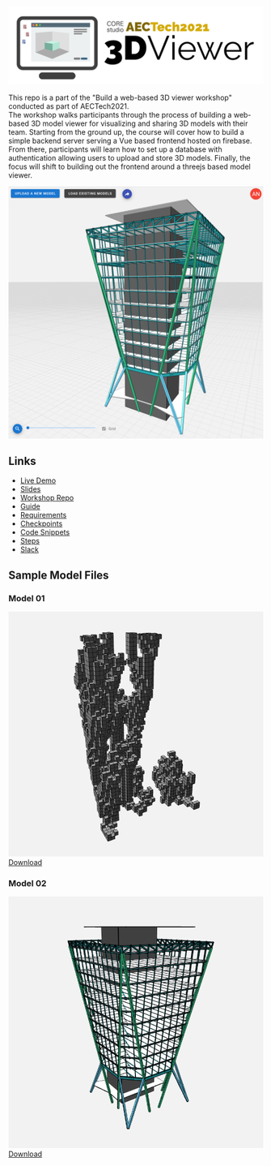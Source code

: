 ![AECTech 2021 3D Viewer Logo](/assets/images/logo_text.png)

This repo is a part of the "Build a web-based 3D viewer workshop" conducted as part of AECTech2021.  
The workshop walks participants through the process of building a web-based 3D model viewer for visualizing and sharing 3D models with their team. Starting from the ground up, the course will cover how to build a simple backend server serving a Vue based frontend hosted on firebase. From there, participants will learn how to set up a database with authentication allowing users to upload and store 3D models. Finally, the focus will shift to building out the frontend around a threejs based model viewer.

![3D Viewer Screenshot](/assets/images/scr_01.png)

## Links
- [Live Demo](https://workshop-test-a283b.web.app/)
- [Slides](https://docs.google.com/presentation/d/1HOFNIUX1BC-c2bF6zPgNs7X7uvbgcwXUzfNc0dcfSk4/view)
- [Workshop Repo](https://github.com/tt-acm/aectech2021-3dviewer)
- [Guide](https://github.com/tt-acm/aectech2021-3dviewer/wiki/)
- [Requirements](https://github.com/tt-acm/aectech2021-3dviewer/wiki#requirements)
- [Checkpoints](https://github.com/tt-acm/aectech2021-3dviewer/branches/all)
- [Code Snippets](https://github.com/tt-acm/aectech2021-3dviewer/wiki/Snippets)
- [Steps](https://github.com/tt-acm/aectech2021-3dviewer/wiki/Steps)
- [Slack](https://join.slack.com/t/aectechevent/shared_invite/zt-xxlg0p7q-cQeVGHDxLcpPeHYSAKe32w)

## Sample Model Files

### Model 01
![Model File 01](/assets/models/Model_01.png)  
[Download](/assets/models/Model_01.3dm)

### Model 02
![Model File 02](/assets/models/Model_02.png)  
[Download](/assets/models/Model_02.3dm)
